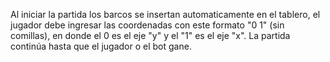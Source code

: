 Al iniciar la partida los barcos se insertan automaticamente en el tablero, el jugador debe ingresar las coordenadas con este formato "0 1" (sin comillas), en donde el 0 es el eje "y" y el "1" es el eje "x". La partida continúa hasta que el jugador o el bot gane.